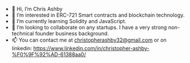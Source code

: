 - 👋 Hi, I’m Chris Ashby
- 👀 I’m interested in ERC-721 Smart contracts and blockchain technology. 
- 🌱 I’m currently learning Solidity and JavaScript.
- 💞️ I’m looking to collaborate on any startups. I have a very strong non-technical founder business background. 
- 📫 You can contact me at christopherashby32@gmail.com or on linkedin: https://www.linkedin.com/in/christopher-ashby-%F0%9F%92%AD-61388aa0/
